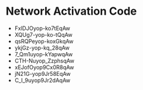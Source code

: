 # Network Activation Code
* FxlDJOyop-ko7tEqAw
* XQUg7-yop-ko-tQqAw
* qsRQPeyop-koxGkqAw
* ykjGz-yop-kq_28qAw
* 7_Qm1uyop-kYapwqAw
* CTH-Nuyop_ZzphsqAw
* xEJofOyop9Cx0R8qAw
* jN21G-yop9Jr58EqAw
* C_I_9uyop9Jr2dAqAw